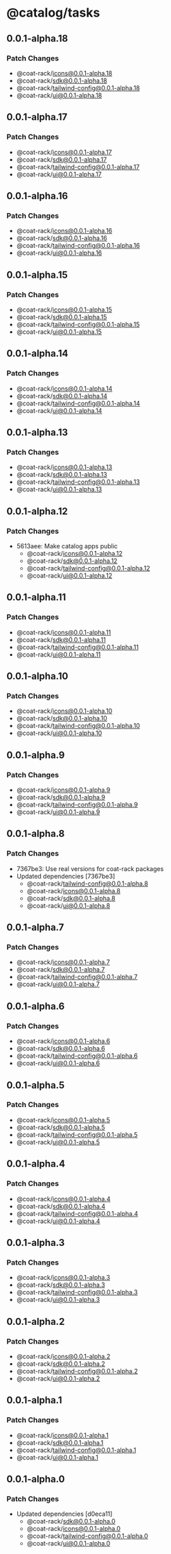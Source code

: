 # @catalog/tasks

## 0.0.1-alpha.18

### Patch Changes

- @coat-rack/icons@0.0.1-alpha.18
- @coat-rack/sdk@0.0.1-alpha.18
- @coat-rack/tailwind-config@0.0.1-alpha.18
- @coat-rack/ui@0.0.1-alpha.18

## 0.0.1-alpha.17

### Patch Changes

- @coat-rack/icons@0.0.1-alpha.17
- @coat-rack/sdk@0.0.1-alpha.17
- @coat-rack/tailwind-config@0.0.1-alpha.17
- @coat-rack/ui@0.0.1-alpha.17

## 0.0.1-alpha.16

### Patch Changes

- @coat-rack/icons@0.0.1-alpha.16
- @coat-rack/sdk@0.0.1-alpha.16
- @coat-rack/tailwind-config@0.0.1-alpha.16
- @coat-rack/ui@0.0.1-alpha.16

## 0.0.1-alpha.15

### Patch Changes

- @coat-rack/icons@0.0.1-alpha.15
- @coat-rack/sdk@0.0.1-alpha.15
- @coat-rack/tailwind-config@0.0.1-alpha.15
- @coat-rack/ui@0.0.1-alpha.15

## 0.0.1-alpha.14

### Patch Changes

- @coat-rack/icons@0.0.1-alpha.14
- @coat-rack/sdk@0.0.1-alpha.14
- @coat-rack/tailwind-config@0.0.1-alpha.14
- @coat-rack/ui@0.0.1-alpha.14

## 0.0.1-alpha.13

### Patch Changes

- @coat-rack/icons@0.0.1-alpha.13
- @coat-rack/sdk@0.0.1-alpha.13
- @coat-rack/tailwind-config@0.0.1-alpha.13
- @coat-rack/ui@0.0.1-alpha.13

## 0.0.1-alpha.12

### Patch Changes

- 5613aee: Make catalog apps public
  - @coat-rack/icons@0.0.1-alpha.12
  - @coat-rack/sdk@0.0.1-alpha.12
  - @coat-rack/tailwind-config@0.0.1-alpha.12
  - @coat-rack/ui@0.0.1-alpha.12

## 0.0.1-alpha.11

### Patch Changes

- @coat-rack/icons@0.0.1-alpha.11
- @coat-rack/sdk@0.0.1-alpha.11
- @coat-rack/tailwind-config@0.0.1-alpha.11
- @coat-rack/ui@0.0.1-alpha.11

## 0.0.1-alpha.10

### Patch Changes

- @coat-rack/icons@0.0.1-alpha.10
- @coat-rack/sdk@0.0.1-alpha.10
- @coat-rack/tailwind-config@0.0.1-alpha.10
- @coat-rack/ui@0.0.1-alpha.10

## 0.0.1-alpha.9

### Patch Changes

- @coat-rack/icons@0.0.1-alpha.9
- @coat-rack/sdk@0.0.1-alpha.9
- @coat-rack/tailwind-config@0.0.1-alpha.9
- @coat-rack/ui@0.0.1-alpha.9

## 0.0.1-alpha.8

### Patch Changes

- 7367be3: Use real versions for coat-rack packages
- Updated dependencies [7367be3]
  - @coat-rack/tailwind-config@0.0.1-alpha.8
  - @coat-rack/icons@0.0.1-alpha.8
  - @coat-rack/sdk@0.0.1-alpha.8
  - @coat-rack/ui@0.0.1-alpha.8

## 0.0.1-alpha.7

### Patch Changes

- @coat-rack/icons@0.0.1-alpha.7
- @coat-rack/sdk@0.0.1-alpha.7
- @coat-rack/tailwind-config@0.0.1-alpha.7
- @coat-rack/ui@0.0.1-alpha.7

## 0.0.1-alpha.6

### Patch Changes

- @coat-rack/icons@0.0.1-alpha.6
- @coat-rack/sdk@0.0.1-alpha.6
- @coat-rack/tailwind-config@0.0.1-alpha.6
- @coat-rack/ui@0.0.1-alpha.6

## 0.0.1-alpha.5

### Patch Changes

- @coat-rack/icons@0.0.1-alpha.5
- @coat-rack/sdk@0.0.1-alpha.5
- @coat-rack/tailwind-config@0.0.1-alpha.5
- @coat-rack/ui@0.0.1-alpha.5

## 0.0.1-alpha.4

### Patch Changes

- @coat-rack/icons@0.0.1-alpha.4
- @coat-rack/sdk@0.0.1-alpha.4
- @coat-rack/tailwind-config@0.0.1-alpha.4
- @coat-rack/ui@0.0.1-alpha.4

## 0.0.1-alpha.3

### Patch Changes

- @coat-rack/icons@0.0.1-alpha.3
- @coat-rack/sdk@0.0.1-alpha.3
- @coat-rack/tailwind-config@0.0.1-alpha.3
- @coat-rack/ui@0.0.1-alpha.3

## 0.0.1-alpha.2

### Patch Changes

- @coat-rack/icons@0.0.1-alpha.2
- @coat-rack/sdk@0.0.1-alpha.2
- @coat-rack/tailwind-config@0.0.1-alpha.2
- @coat-rack/ui@0.0.1-alpha.2

## 0.0.1-alpha.1

### Patch Changes

- @coat-rack/icons@0.0.1-alpha.1
- @coat-rack/sdk@0.0.1-alpha.1
- @coat-rack/tailwind-config@0.0.1-alpha.1
- @coat-rack/ui@0.0.1-alpha.1

## 0.0.1-alpha.0

### Patch Changes

- Updated dependencies [d0eca11]
  - @coat-rack/sdk@0.0.1-alpha.0
  - @coat-rack/icons@0.0.1-alpha.0
  - @coat-rack/tailwind-config@0.0.1-alpha.0
  - @coat-rack/ui@0.0.1-alpha.0
